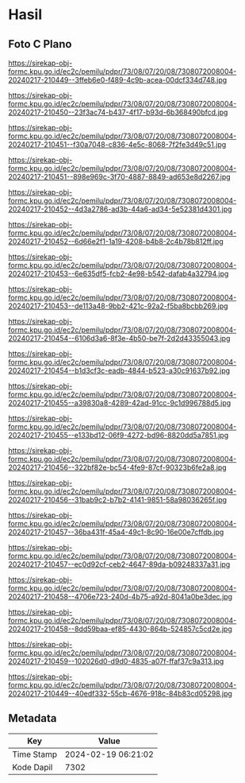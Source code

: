 # Hasil

## Foto C Plano

https://sirekap-obj-formc.kpu.go.id/ec2c/pemilu/pdpr/73/08/07/20/08/7308072008004-20240217-210449--3ffeb6e0-f489-4c9b-acea-00dcf334d748.jpg

https://sirekap-obj-formc.kpu.go.id/ec2c/pemilu/pdpr/73/08/07/20/08/7308072008004-20240217-210450--23f3ac74-b437-4f17-b93d-6b368490bfcd.jpg

https://sirekap-obj-formc.kpu.go.id/ec2c/pemilu/pdpr/73/08/07/20/08/7308072008004-20240217-210451--f30a7048-c836-4e5c-8068-7f2fe3d49c51.jpg

https://sirekap-obj-formc.kpu.go.id/ec2c/pemilu/pdpr/73/08/07/20/08/7308072008004-20240217-210451--898e969c-3f70-4887-8849-ad653e8d2267.jpg

https://sirekap-obj-formc.kpu.go.id/ec2c/pemilu/pdpr/73/08/07/20/08/7308072008004-20240217-210452--4d3a2786-ad3b-44a6-ad34-5e52381d4301.jpg

https://sirekap-obj-formc.kpu.go.id/ec2c/pemilu/pdpr/73/08/07/20/08/7308072008004-20240217-210452--6d66e2f1-1a19-4208-b4b8-2c4b78b812ff.jpg

https://sirekap-obj-formc.kpu.go.id/ec2c/pemilu/pdpr/73/08/07/20/08/7308072008004-20240217-210453--6e635df5-fcb2-4e98-b542-dafab4a32794.jpg

https://sirekap-obj-formc.kpu.go.id/ec2c/pemilu/pdpr/73/08/07/20/08/7308072008004-20240217-210453--de113a48-9bb2-421c-92a2-f5ba8bcbb269.jpg

https://sirekap-obj-formc.kpu.go.id/ec2c/pemilu/pdpr/73/08/07/20/08/7308072008004-20240217-210454--6106d3a6-8f3e-4b50-be7f-2d2d43355043.jpg

https://sirekap-obj-formc.kpu.go.id/ec2c/pemilu/pdpr/73/08/07/20/08/7308072008004-20240217-210454--b1d3cf3c-eadb-4844-b523-a30c91637b92.jpg

https://sirekap-obj-formc.kpu.go.id/ec2c/pemilu/pdpr/73/08/07/20/08/7308072008004-20240217-210455--a39830a8-4289-42ad-91cc-9c1d996788d5.jpg

https://sirekap-obj-formc.kpu.go.id/ec2c/pemilu/pdpr/73/08/07/20/08/7308072008004-20240217-210455--e133bd12-06f9-4272-bd96-8820dd5a7851.jpg

https://sirekap-obj-formc.kpu.go.id/ec2c/pemilu/pdpr/73/08/07/20/08/7308072008004-20240217-210456--322bf82e-bc54-4fe9-87cf-90323b6fe2a8.jpg

https://sirekap-obj-formc.kpu.go.id/ec2c/pemilu/pdpr/73/08/07/20/08/7308072008004-20240217-210456--31bab9c2-b7b2-4141-9851-58a98036265f.jpg

https://sirekap-obj-formc.kpu.go.id/ec2c/pemilu/pdpr/73/08/07/20/08/7308072008004-20240217-210457--36ba431f-45a4-49c1-8c90-16e00e7cffdb.jpg

https://sirekap-obj-formc.kpu.go.id/ec2c/pemilu/pdpr/73/08/07/20/08/7308072008004-20240217-210457--ec0d92cf-ceb2-4647-89da-b09248337a31.jpg

https://sirekap-obj-formc.kpu.go.id/ec2c/pemilu/pdpr/73/08/07/20/08/7308072008004-20240217-210458--4706e723-240d-4b75-a92d-8041a0be3dec.jpg

https://sirekap-obj-formc.kpu.go.id/ec2c/pemilu/pdpr/73/08/07/20/08/7308072008004-20240217-210458--8dd59baa-ef85-4430-864b-524857c5cd2e.jpg

https://sirekap-obj-formc.kpu.go.id/ec2c/pemilu/pdpr/73/08/07/20/08/7308072008004-20240217-210459--102026d0-d9d0-4835-a07f-ffaf37c9a313.jpg

https://sirekap-obj-formc.kpu.go.id/ec2c/pemilu/pdpr/73/08/07/20/08/7308072008004-20240217-210449--40edf332-55cb-4676-918c-84b83cd05298.jpg


## Metadata

| Key        | Value               |
| ---------- | ------------------- |
| Time Stamp | 2024-02-19 06:21:02 |
| Kode Dapil | 7302                |



